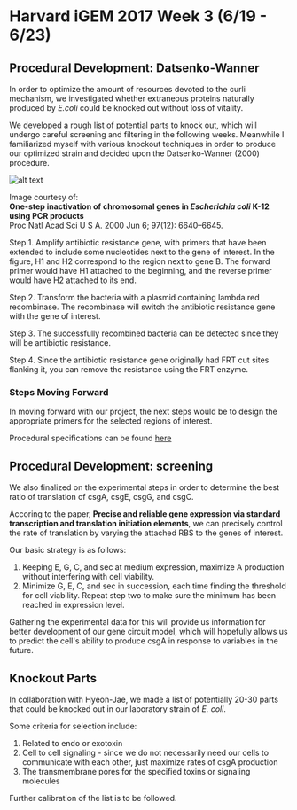 # Harvard iGEM 2017 Week 3 (6/19 - 6/23)


## Procedural Development: Datsenko-Wanner

In order to optimize the amount of resources devoted to the curli mechanism, we investigated whether extraneous proteins naturally produced by *E.coli* could be knocked out without loss of vitality.

We developed a rough list of potential parts to knock out, which will undergo careful screening and filtering in the following weeks. Meanwhile I familiarized myself with various knockout techniques in order to produce our optimized strain and decided upon the Datsenko-Wanner (2000) procedure.

![alt text](https://www.ncbi.nlm.nih.gov/pmc/articles/PMC18686/bin/pq1201632001.jpg)

Image courtesy of: <br>
**One-step inactivation of chromosomal genes in *Escherichia coli* K-12 using PCR products** <br>
Proc Natl Acad Sci U S A. 2000 Jun 6; 97(12): 6640–6645.

Step 1. Amplify antibiotic resistance gene, with primers that have been extended to include some nucleotides next to the gene of interest. In the figure, H1 and H2 correspond to the region next to gene B. The forward primer would have H1 attached to the beginning, and the reverse primer would have H2 attached to its end.

Step 2. Transform the bacteria with a plasmid containing lambda red recombinase. The recombinase will switch the antibiotic resistance gene with the gene of interest.

Step 3. The successfully recombined bacteria can be detected since they will be antibiotic resistance.

Step 4. Since the antibiotic resistance gene originally had FRT cut sites flanking it, you can remove the resistance using the FRT enzyme.

### Steps Moving Forward ###
In moving forward with our project, the next steps would be to design the appropriate primers for the selected regions of interest.

Procedural specifications can be found [here](http://www.openwetware.org/wiki/Recombineering/Lambda_red-mediated_gene_replacement)

## Procedural Development: screening

We also finalized on the experimental steps in order to determine the best ratio of translation of csgA, csgE, csgG, and csgC.

Accoring to the paper, **Precise and reliable gene expression via standard transcription and translation initiation elements**, we can precisely control the rate of translation by varying the attached RBS to the genes of interest.

Our basic strategy is as follows:

1. Keeping E, G, C, and sec at medium expression, maximize A production without interfering with cell viability.
2. Minimize G, E, C, and sec in succession, each time finding the threshold for cell viability. Repeat step two to make sure the minimum has been reached in expression level.

Gathering the experimental data for this will provide us information for better development of our gene circuit model, which will hopefully allows us to predict the cell's ability to produce csgA in response to variables in the future.  

## Knockout Parts ##
In collaboration with Hyeon-Jae, we made a list of potentially 20-30 parts that could be knocked out in our laboratory strain of *E. coli*.

Some criteria for selection include: <br>
1. Related to endo or exotoxin
2. Cell to cell signaling - since we do not necessarily need our cells to communicate with each other, just maximize rates of csgA production
3. The transmembrane pores for the specified toxins or signaling molecules

Further calibration of the list is to be followed.
